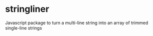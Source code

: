 # stringliner
Javascript package to turn a multi-line string into an array of trimmed single-line strings
